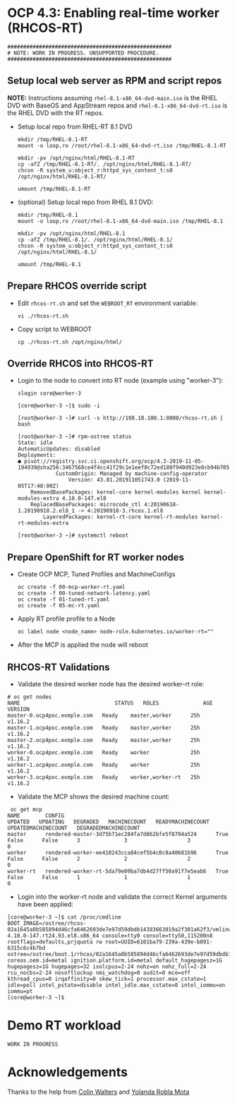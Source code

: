 # OCP 4.3: Enabling real-time worker (RHCOS-RT)

```
####################################################
# NOTE: WORK IN PROGRESS. UNSUPPORTED PROCEDURE.
####################################################
```

## Setup local web server as RPM and script repos

**NOTE:** Instructions assuming `rhel-8.1-x86_64-dvd-main.iso` is the RHEL DVD with BaseOS and AppStream repos and `rhel-8.1-x86_64-dvd-rt.iso` is the RHEL DVD with the RT repos.

- Setup local repo from RHEL-RT 8.1 DVD
    ```
    mkdir /tmp/RHEL-8.1-RT
    mount -o loop,ro /root/rhel-8.1-x86_64-dvd-rt.iso /tmp/RHEL-8.1-RT 

    mkdir -pv /opt/nginx/html/RHEL-8.1-RT
    cp -afZ /tmp/RHEL-8.1-RT/. /opt/nginx/html/RHEL-8.1-RT/
    chcon -R system_u:object_r:httpd_sys_content_t:s0 /opt/nginx/html/RHEL-8.1-RT/

    umount /tmp/RHEL-8.1-RT
    ````

- (optional) Setup local repo from RHEL 8.1 DVD:
    ```
    mkdir /tmp/RHEL-8.1
    mount -o loop,ro /root/rhel-8.1-x86_64-dvd-main.iso /tmp/RHEL-8.1

    mkdir -pv /opt/nginx/html/RHEL-8.1
    cp -afZ /tmp/RHEL-8.1/. /opt/nginx/html/RHEL-8.1/
    chcon -R system_u:object_r:httpd_sys_content_t:s0 /opt/nginx/html/RHEL-8.1/

    umount /tmp/RHEL-8.1
    ```

## Prepare RHCOS override script

- Edit `rhcos-rt.sh` and set the `WEBROOT_RT` environment variable:
    ```
    vi ./rhcos-rt.sh 
    ```

- Copy script to WEBROOT
    ```
    cp ./rhcos-rt.sh /opt/nginx/html/
    ```

## Override RHCOS into RHCOS-RT
- Login to the node to convert into RT node (example using "worker-3"):
    ```
    slogin core@worker-3

    [core@worker-3 ~]$ sudo -i

    [root@worker-3 ~]# curl -s http://198.18.100.1:8000/rhcos-rt.sh | bash

    [root@worker-3 ~]# rpm-ostree status
    State: idle
    AutomaticUpdates: disabled
    Deployments:
    ● pivot://registry.svc.ci.openshift.org/ocp/4.3-2019-11-05-194939@sha256:3467568ce4f4cc41f29c1e1eef8c72ed188f940d923e0cb94b705d1599af3123
                CustomOrigin: Managed by machine-config-operator
                    Version: 43.81.201911051743.0 (2019-11-05T17:48:00Z)
        RemovedBasePackages: kernel-core kernel-modules kernel kernel-modules-extra 4.18.0-147.el8
        ReplacedBasePackages: microcode_ctl 4:20190618-1.20190918.2.el8_1 -> 4:20190918-3.rhcos.1.el8
            LayeredPackages: kernel-rt-core kernel-rt-modules kernel-rt-modules-extra

    [root@worker-3 ~]# systemctl reboot
    ```

## Prepare OpenShift for RT worker nodes

- Create OCP MCP, Tuned Profiles and MachineConfigs
    ```
    oc create -f 00-mcp-worker-rt.yaml
    oc create -f 00-tuned-network-latency.yaml
    oc create -f 01-tuned-rt.yaml
    oc create -f 05-mc-rt.yaml
    ```
- Apply RT profile profile to a Node
    ```
    oc label node <node_name> node-role.kubernetes.io/worker-rt=""
    ```
- After the MCP is applied the node will reboot

## RHCOS-RT Validations
- Validate the desired worker node has the desired worker-rt role:
```
# oc get nodes
NAME                              STATUS   ROLES              AGE   VERSION
master-0.ocp4poc.exmple.com   Ready    master,worker      25h   v1.16.2
master-1.ocp4poc.exmple.com   Ready    master,worker      25h   v1.16.2
master-2.ocp4poc.exmple.com   Ready    master,worker      25h   v1.16.2
worker-0.ocp4poc.exmple.com   Ready    worker             25h   v1.16.2
worker-1.ocp4poc.exmple.com   Ready    worker             25h   v1.16.2
worker-3.ocp4poc.exmple.com   Ready    worker,worker-rt   25h   v1.16.2
```

- Validate the MCP shows the desired machine count:
```
 oc get mcp
NAME        CONFIG                                                UPDATED   UPDATING   DEGRADED   MACHINECOUNT   READYMACHINECOUNT   UPDATEDMACHINECOUNT   DEGRADEDMACHINECOUNT
master      rendered-master-3d75b71ec284fa7d862bfe5f8794a524      True      False      False      3              3                   3                     0
worker      rendered-worker-ee410243cca84cef5b4c0c8a40681b96      True      False      False      2              2                   2                     0
worker-rt   rendered-worker-rt-5da79e09ba7db4d27ff50a91f7e5eab6   True      False      False      1              1                   1                     0
```

- Login into the worker-rt node and validate the correct Kernel arguments have been applied:
```
[core@worker-3 ~]$ cat /proc/cmdline
BOOT_IMAGE=/ostree/rhcos-02a1645a0b585894d46cfa6462693de7e97d59dbdb14383663019a2f301a62f3/vmlinuz-4.18.0-147.rt24.93.el8.x86_64 console=tty0 console=ttyS0,115200n8 rootflags=defaults,prjquota rw root=UUID=6101ba79-239a-439e-b891-6315c6c4b7bd ostree=/ostree/boot.1/rhcos/02a1645a0b585894d46cfa6462693de7e97d59dbdb14383663019a2f301a62f3/0 coreos.oem.id=metal ignition.platform.id=metal default_hugepagesz=1G hugepagesz=1G hugepages=32 isolcpus=2-24 nohz=on nohz_full=2-24 rcu_nocbs=2-24 nosoftlockup nmi_watchdog=0 audit=0 mce=off kthread_cpus=0 irqaffinity=0 skew_tick=1 processor.max_cstate=1 idle=poll intel_pstate=disable intel_idle.max_cstate=0 intel_iommu=on iommu=pt
[core@worker-3 ~]$
```

# Demo RT workload

```WORK IN PROGRESS```



# Acknowledgements

Thanks to the help from [Colin Walters](https://github.com/cgwalters) and [Yolanda Robla Mota](https://github.com/yrobla)